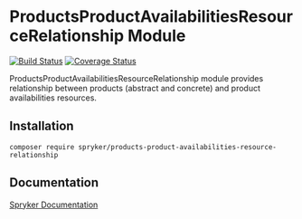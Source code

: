 # ProductsProductAvailabilitiesResourceRelationship Module
[![Build Status](https://travis-ci.org/spryker/products-product-availabilities-resource-relationship.svg)](https://travis-ci.org/spryker/products-products-availability-resource-relationship)
[![Coverage Status](https://coveralls.io/repos/github/spryker/products-product-availabilities-resource-relationship/badge.svg)](https://coveralls.io/github/spryker/products-products-availability-resource-relationship)

ProductsProductAvailabilitiesResourceRelationship module provides relationship between products (abstract and concrete) and product availabilities resources.

## Installation

```
composer require spryker/products-product-availabilities-resource-relationship
```

## Documentation

[Spryker Documentation](https://academy.spryker.com/developing_with_spryker/module_guide/modules.html)

